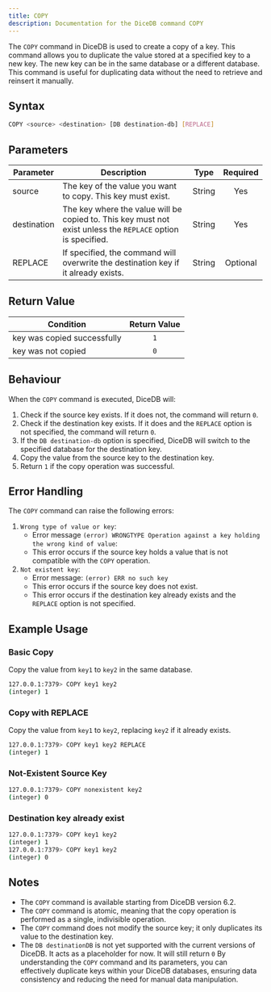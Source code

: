 ```yaml
---
title: COPY
description: Documentation for the DiceDB command COPY
---
```


The `COPY` command in DiceDB is used to create a copy of a key. This command allows you to duplicate the value stored at a specified key to a new key. The new key can be in the same database or a different database. This command is useful for duplicating data without the need to retrieve and reinsert it manually.

## Syntax

```bash
COPY <source> <destination> [DB destination-db] [REPLACE]
```

## Parameters

| Parameter         | Description                                                                                                                                                  | Type    | Required |
| ----------------- | ------------------------------------------------------------------------------------------------------------------------------------------------------------ | ------- | :------: |
| source            | The key of the value you want to copy. This key must exist.                                                                                                  | String  |   Yes    |
| destination       | The key where the value will be copied to. This key must not exist unless the `REPLACE` option is specified.                                                 | String  |   Yes    |
| REPLACE           | If specified, the command will overwrite the destination key if it already exists.                                                                           | String  | Optional |

## Return Value

| Condition                   | Return Value |
| --------------------------- | :----------: |
| key was copied successfully |     `1`      |
| key was not copied          |     `0`      |

## Behaviour

When the `COPY` command is executed, DiceDB will:

1. Check if the source key exists. If it does not, the command will return `0`.
2. Check if the destination key exists. If it does and the `REPLACE` option is not specified, the command will return `0`.
3. If the `DB destination-db` option is specified, DiceDB will switch to the specified database for the destination key.
4. Copy the value from the source key to the destination key.
5. Return `1` if the copy operation was successful.

## Error Handling

The `COPY` command can raise the following errors:

1. `Wrong type of value or key`:
   - Error message `(error) WRONGTYPE Operation against a key holding the wrong kind of value`:
   - This error occurs if the source key holds a value that is not compatible with the `COPY` operation.
2. `Not existent key`:
   - Error message: `(error) ERR no such key`
   - This error occurs if the source key does not exist.
   - This error occurs if the destination key already exists and the `REPLACE` option is not specified.

## Example Usage

### Basic Copy

Copy the value from `key1` to `key2` in the same database.

```bash
127.0.0.1:7379> COPY key1 key2
(integer) 1
```

### Copy with REPLACE

Copy the value from `key1` to `key2`, replacing `key2` if it already exists.

```bash
127.0.0.1:7379> COPY key1 key2 REPLACE
(integer) 1
```

### Not-Existent Source Key

```bash
127.0.0.1:7379> COPY nonexistent key2
(integer) 0
```

### Destination key already exist

```bash
127.0.0.1:7379> COPY key1 key2
(integer) 1
127.0.0.1:7379> COPY key1 key2
(integer) 0

```

## Notes

- The `COPY` command is available starting from DiceDB version 6.2.
- The `COPY` command is atomic, meaning that the copy operation is performed as a single, indivisible operation.
- The `COPY` command does not modify the source key; it only duplicates its value to the destination key.
- The `DB destinationDB` is not yet supported with the current versions of DiceDB. It acts as a placeholder for now. It will still return `0`
  By understanding the `COPY` command and its parameters, you can effectively duplicate keys within your DiceDB databases, ensuring data consistency and reducing the need for manual data manipulation.

